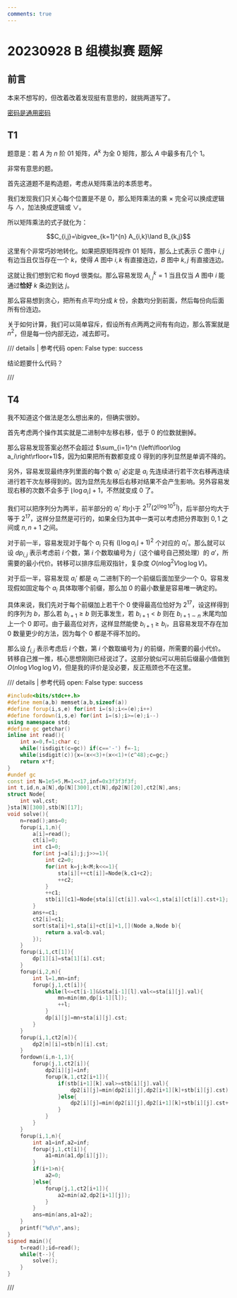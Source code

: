 ```yaml
---
comments: true
---
```


# 20230928 B 组模拟赛 题解

## 前言

本来不想写的，但改着改着发现挺有意思的，就挑两道写了。

[密码是通用密码](../files/20230928.rar)

## T1

题意是：若 $A$ 为 $n$ 阶 $01$ 矩阵，$A^k$ 为全 $0$ 矩阵，那么 $A$ 中最多有几个 $1$。

非常有意思的题。

首先这道题不是构造题，考虑从矩阵乘法的本质思考。

我们发现我们只关心每个位置是不是 $0$，那么矩阵乘法的乘 $\times$ 完全可以换成逻辑与 $\land$，加法换成逻辑或 $\lor$。

所以矩阵乘法的式子就化为：

$$C_{i,j}=\bigvee_{k=1}^{n} A_{i,k}\land B_{k,j}$$

这里有个非常巧妙地转化。如果把原矩阵视作 $01$ 矩阵，那么上式表示 $C$ 图中 $i,j$ 有边当且仅当存在一个 $k$，使得 $A$ 图中 $i,k$ 有直接连边，$B$ 图中 $k,j$ 有直接连边。

这就让我们想到它和 floyd 很类似。那么容易发现 $A^k_{i,j}=1$ 当且仅当 $A$ 图中 $i$ 能通过**恰好** $k$ 条边到达 $j$。

那么容易想到贪心，把所有点平均分成 $k$ 份，余数均分到前面，然后每份向后面所有份连边。

关于如何计算，我们可以简单容斥，假设所有点两两之间有有向边，那么答案就是 $n^2$，但是每一份内部无边，减去即可。

/// details | 参考代码
	open: False
	type: success

结论题要什么代码？

///

## T4

我不知道这个做法是怎么想出来的，但确实很妙。

首先考虑两个操作其实就是二进制中左移右移，低于 $0$ 的位数就删掉。

那么容易发现答案必然不会超过 $\sum_{i=1}^n (\left\lfloor\log a_i\right\rfloor+1)$，因为如果把所有数都变成 $0$ 得到的序列显然是单调不降的。

另外，容易发现最终序列里面的每个数 $a_i'$ 必定是 $a_i$ 先连续进行若干次右移再连续进行若干次左移得到的。因为显然先左移后右移对结果不会产生影响。另外容易发现右移的次数不会多于 $\left\lfloor\log a_i\right\rfloor+1$，不然就变成 $0$ 了。

我们可以把序列分为两半，前半部分的 $a_i'$ 均小于 $2^{17}(2^{\left\lfloor\log 10^5\right\rfloor})$，后半部分均大于等于 $2^{17}$，这样分显然是可行的，如果全归为其中一类可以考虑把分界取到 $0,1$ 之间或 $n,n+1$ 之间。

对于前一半，容易发现对于每个 $a_i$ 只有 $(\left\lfloor\log a_i\right\rfloor+1)^2$ 个对应的 $a_i'$。那么就可以设 $dp_{i,j}$ 表示考虑前 $i$ 个数，第 $i$ 个数取编号为 $j$（这个编号自己预处理）的 $a'$，所需要的最小代价。转移可以排序后用双指针，复杂度 $O(n\log^2 V\log\log V)$。

对于后一半，容易发现 $a_i'$ 都是 $a_i$ 二进制下的一个前缀后面加至少一个 $0$。容易发现假如固定每个 $a_i$ 具体取哪个前缀，那么加 $0$ 的最小数量是容易唯一确定的。

具体来说，我们先对于每个前缀加上若干个 $0$ 使得最高位恰好为 $2^{17}$，设这样得到的序列为 $b$，那么若 $b_{i+1}\ge b$ 则无事发生，若 $b_{i+1}<b$ 则在 $b_{i+1\sim n}$ 末尾均加上一个 $0$ 即可。由于最高位对齐，这样显然能使 $b_{i+1}\ge b_i$，且容易发现不存在加 $0$ 数量更少的方法，因为每个 $0$ 都是不得不加的。

那么设 $f_{i,j}$ 表示考虑后 $i$ 个数，第 $i$ 个数取编号为 $j$ 的前缀，所需要的最小代价。转移自己推一推，核心思想刚刚已经说过了。这部分貌似可以用前后缀最小值做到 $O(n\log V\log\log V)$，但是我的评价是没必要，反正瓶颈也不在这里。

/// details | 参考代码
	open: False
	type: success

```cpp
#include<bits/stdc++.h>
#define mem(a,b) memset(a,b,sizeof(a))
#define forup(i,s,e) for(int i=(s);i<=(e);i++)
#define fordown(i,s,e) for(int i=(s);i>=(e);i--)
using namespace std;
#define gc getchar()
inline int read(){
    int x=0,f=1;char c;
    while(!isdigit(c=gc)) if(c=='-') f=-1;
    while(isdigit(c)){x=(x<<3)+(x<<1)+(c^48);c=gc;}
    return x*f;
}
#undef gc
const int N=1e5+5,M=1<<17,inf=0x3f3f3f3f;
int t,id,n,a[N],dp[N][300],ct[N],dp2[N][20],ct2[N],ans;
struct Node{
	int val,cst;
}sta[N][300],stb[N][17];
void solve(){
	n=read();ans=0;
	forup(i,1,n){
		a[i]=read();
		ct[i]=0;
		int c1=0;
		for(int j=a[i];j;j>>=1){
			int c2=0;
			for(int k=j;k<M;k<<=1){
				sta[i][++ct[i]]=Node{k,c1+c2};
				++c2;
			}
			++c1;
			stb[i][c1]=Node{sta[i][ct[i]].val<<1,sta[i][ct[i]].cst+1};
		}
		ans+=c1;
		ct2[i]=c1;
		sort(sta[i]+1,sta[i]+ct[i]+1,[](Node a,Node b){
			return a.val<b.val;
		});
	}
	forup(i,1,ct[1]){
		dp[1][i]=sta[1][i].cst;
	}
	forup(i,2,n){
		int l=1,mn=inf;
		forup(j,1,ct[i]){
			while(l<=ct[i-1]&&sta[i-1][l].val<=sta[i][j].val){
				mn=min(mn,dp[i-1][l]);
				++l;
			}
			dp[i][j]=mn+sta[i][j].cst;
		}
	}
	forup(i,1,ct2[n]){
		dp2[n][i]=stb[n][i].cst;
	}
	fordown(i,n-1,1){
		forup(j,1,ct2[i]){
			dp2[i][j]=inf;
			forup(k,1,ct2[i+1]){
				if(stb[i+1][k].val>=stb[i][j].val){
					dp2[i][j]=min(dp2[i][j],dp2[i+1][k]+stb[i][j].cst);
				}else{
					dp2[i][j]=min(dp2[i][j],dp2[i+1][k]+stb[i][j].cst+(n-i));
				}
			}
		}
	}
	forup(i,1,n){
		int a1=inf,a2=inf;
		forup(j,1,ct[i]){
			a1=min(a1,dp[i][j]);
		}
		if(i+1>n){
			a2=0;
		}else{
			forup(j,1,ct2[i+1]){
				a2=min(a2,dp2[i+1][j]);
			}			
		}
		ans=min(ans,a1+a2);
	}
	printf("%d\n",ans);
}
signed main(){
	t=read();id=read();
	while(t--){
		solve();
	}
}
```

///